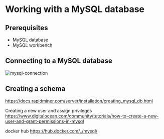 # Working with a MySQL database

## Prerequisites 

* MySQL database
* MySQL workbench

## Connecting to a MySQL database

![mysql-connection](images/mysql-connection.png)

## Creating a schema
https://docs.rapidminer.com/server/installation/creating_mysql_db.html

Creating a new user and assign privileges
https://www.digitalocean.com/community/tutorials/how-to-create-a-new-user-and-grant-permissions-in-mysql

docker hub
https://hub.docker.com/_/mysql/